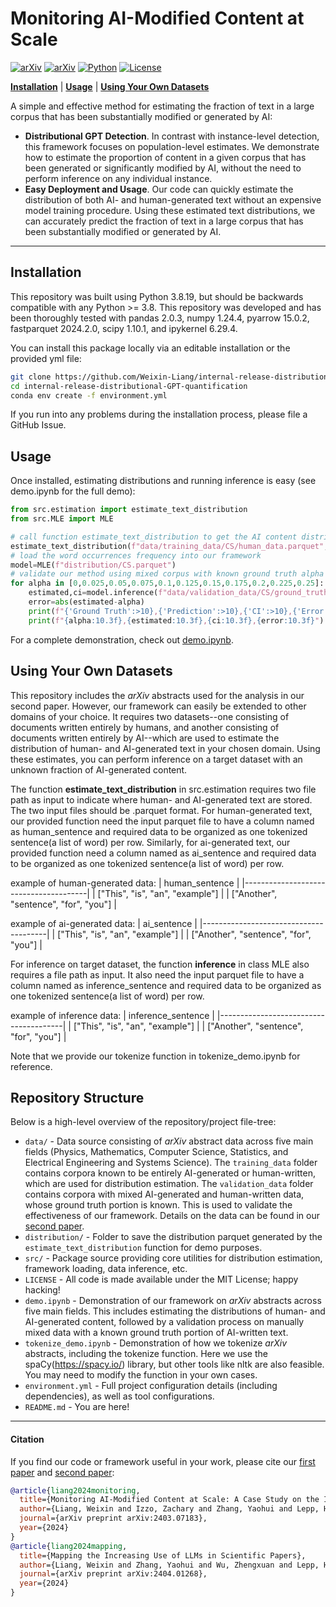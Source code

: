 # Monitoring AI-Modified Content at Scale

[![arXiv](https://img.shields.io/badge/arXiv-2403.07183-df2a2a.svg?style=for-the-badge)](https://arxiv.org/abs/2403.07183)
[![arXiv](https://img.shields.io/badge/arXiv-2404.01268-df2a2a.svg?style=for-the-badge)](https://arxiv.org/abs/2404.01268)
[![Python](https://img.shields.io/badge/python-3.8.19-blue?style=for-the-badge)](https://www.python.org)
[![License](https://img.shields.io/github/license/TRI-ML/prismatic-vlms?style=for-the-badge)](LICENSE)

[**Installation**](#installation) | [**Usage**](#usage) | [**Using Your Own Datasets**](#using-your-own-datasets)

A simple and effective method for estimating
the fraction of text in a large corpus that has been substantially modified or generated by AI:

- **Distributional GPT Detection**. In contrast with instance-level detection, this framework focuses on population-level estimates. We demonstrate how to
estimate the proportion of content in a given corpus that has
been generated or significantly modified by AI, without the
need to perform inference on any individual instance.
- **Easy Deployment and Usage**. Our code can quickly estimate the distribution of both AI- and human-generated text without an expensive model training procedure. Using these estimated text distributions, we can accurately predict the fraction of text in a large corpus that has been substantially modified or generated by AI.

---

## Installation

This repository was built using Python 3.8.19, but should be backwards compatible with any Python >= 3.8. This 
repository was developed and has been thoroughly tested with pandas 2.0.3, numpy 1.24.4, pyarrow 15.0.2, fastparquet 2024.2.0, scipy 1.10.1, and ipykernel 6.29.4.

You can install this package locally via an editable installation or the provided yml file:

```bash
git clone https://github.com/Weixin-Liang/internal-release-distributional-GPT-quantification.git
cd internal-release-distributional-GPT-quantification
conda env create -f environment.yml
```

If you run into any problems during the installation process, please file a GitHub Issue.

## Usage

Once installed, estimating distributions and running inference is easy (see demo.ipynb for the full demo):

```python
from src.estimation import estimate_text_distribution
from src.MLE import MLE

# call function estimate_text_distribution to get the AI content distribution & human content distribution
estimate_text_distribution(f"data/training_data/CS/human_data.parquet",f"data/training_data/CS/ai_data.parquet",f"distribution/CS.parquet")
# load the word occurrences frequency into our framework
model=MLE(f"distribution/CS.parquet")
# validate our method using mixed corpus with known ground truth alpha
for alpha in [0,0.025,0.05,0.075,0.1,0.125,0.15,0.175,0.2,0.225,0.25]:
    estimated,ci=model.inference(f"data/validation_data/CS/ground_truth_alpha_{alpha}.parquet")
    error=abs(estimated-alpha)
    print(f"{'Ground Truth':>10},{'Prediction':>10},{'CI':>10},{'Error':>10}")
    print(f"{alpha:10.3f},{estimated:10.3f},{ci:10.3f},{error:10.3f}")
```

For a complete demonstration, check out [demo.ipynb](demo.ipynb). 


## Using Your Own Datasets

This repository includes the *arXiv* abstracts used for the analysis in our second paper. However, our framework can easily be extended to other domains of your choice. It requires two datasets--one consisting of documents written entirely by humans, and another consisting of documents written entirely by AI--which are used to estimate the distribution of human- and AI-generated text in your chosen domain. Using these estimates, you can perform inference on a target dataset with an unknown fraction of AI-generated content.

The function **estimate_text_distribution** in src.estimation requires two file path as input to indicate where human- and AI-generated text are stored. The two input files should be .parquet format. For human-generated text, our provided function need the input parquet file to have a column named as human_sentence and required data to be organized as one tokenized sentence(a list of word) per row. Similarly, for ai-generated text, our provided function need a column named as ai_sentence and required data to be organized as one tokenized sentence(a list of word) per row.

example of human-generated data:
| human_sentence                        | 
|---------------------------------------|
| ["This", "is", "an", "example"]       |
| ["Another", "sentence", "for", "you"] |

example of ai-generated data:
| ai_sentence                           | 
|---------------------------------------|
| ["This", "is", "an", "example"]       |
| ["Another", "sentence", "for", "you"] |


For inference on target dataset, the function **inference** in class MLE also requires a file path as input. It also need the input parquet file to have a column named as inference_sentence and required data to be organized as one tokenized sentence(a list of word) per row.

example of inference data:
| inference_sentence                    | 
|---------------------------------------|
| ["This", "is", "an", "example"]       |
| ["Another", "sentence", "for", "you"] |

Note that we provide our tokenize function in tokenize_demo.ipynb for reference.

## Repository Structure

Below is a high-level overview of the repository/project file-tree:

+ `data/` - Data source consisting of *arXiv* abstract data across five main fields (Physics, Mathematics, Computer Science, Statistics, and Electrical Engineering and Systems Science). The `training_data` folder contains corpora known to be entirely AI-generated or human-written, which are used for distribution estimation. The `validation_data` folder contains corpora with mixed AI-generated and human-written data, whose ground truth portion is known. This is used to validate the effectiveness of our framework. Details on the data can be found in our [second paper](https://arxiv.org/abs/2404.01268).
+ `distribution/` - Folder to save the distribution parquet generated by the `estimate_text_distribution` function for demo purposes.
+ `src/` - Package source providing core utilities for distribution estimation, framework loading, data inference, etc.
+ `LICENSE` - All code is made available under the MIT License; happy hacking!
+ `demo.ipynb` - Demonstration of our framework on *arXiv* abstracts across five main fields. This includes estimating the distributions of human- and AI-generated content, followed by a validation process on manually mixed data with a known ground truth portion of AI-written text.
+ `tokenize_demo.ipynb` - Demonstration of how we tokenize *arXiv* abstracts, including the tokenize function. Here we use the spaCy(https://spacy.io/) library, but other tools like nltk are also feasible. You may need to modify the function in your own cases.
+ `environment.yml` - Full project configuration details (including dependencies), as well as tool configurations.
+ `README.md` - You are here!
---

#### Citation 

If you find our code or framework useful in your work, please cite our [first paper](https://arxiv.org/abs/2403.07183) and [second paper](https://arxiv.org/abs/2404.01268):

```bibtex
@article{liang2024monitoring,
  title={Monitoring AI-Modified Content at Scale: A Case Study on the Impact of ChatGPT on AI Conference Peer Reviews},
  author={Liang, Weixin and Izzo, Zachary and Zhang, Yaohui and Lepp, Haley and Cao, Hancheng and Zhao, Xuandong and Chen, Lingjiao and Ye, Haotian and Liu, Sheng and Huang, Zhi and others},
  journal={arXiv preprint arXiv:2403.07183},
  year={2024}
}
@article{liang2024mapping,
  title={Mapping the Increasing Use of LLMs in Scientific Papers},
  author={Liang, Weixin and Zhang, Yaohui and Wu, Zhengxuan and Lepp, Haley and Ji, Wenlong and Zhao, Xuandong and Cao, Hancheng and Liu, Sheng and He, Siyu and Huang, Zhi and others},
  journal={arXiv preprint arXiv:2404.01268},
  year={2024}
}
```
